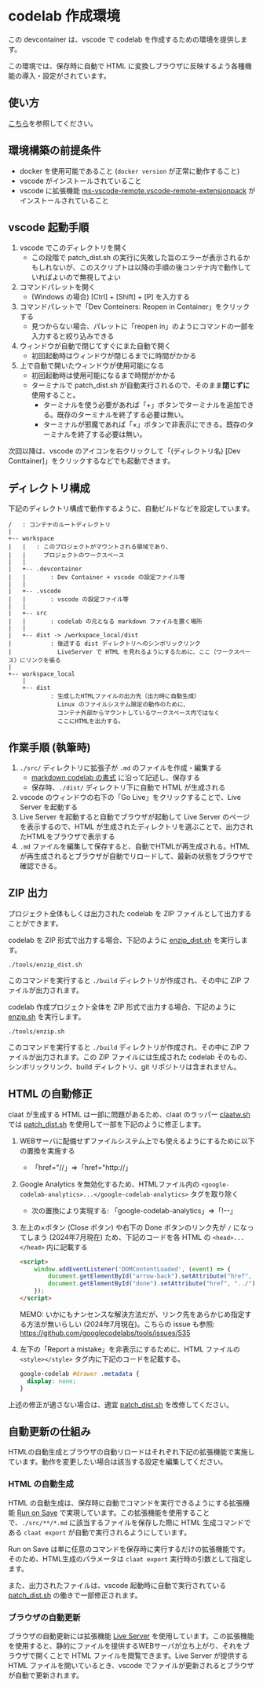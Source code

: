 # codelab 作成環境

この devcontainer は、vscode で codelab を作成するための環境を提供します。

この環境では、保存時に自動で HTML に変換しブラウザに反映するよう各種機能の導入・設定がされています。

## 使い方

[こちら](https://unaguna.github.io/codelab-devcontainer/)を参照してください。

## 環境構築の前提条件

- docker を使用可能であること (`docker version` が正常に動作すること)
- vscode がインストールされていること
- vscode に拡張機能 [ms-vscode-remote.vscode-remote-extensionpack](https://marketplace.visualstudio.com/items?itemName=ms-vscode-remote.vscode-remote-extensionpack) がインストールされていること

## vscode 起動手順

1. vscode でこのディレクトリを開く
    - この段階で patch_dist.sh の実行に失敗した旨のエラーが表示されるかもしれないが、このスクリプトは以降の手順の後コンテナ内で動作していればよいので無視してよい
2. コマンドパレットを開く
    - (Windows の場合) [Ctrl] + [Shift] + [P] を入力する
3. コマンドパレットで「Dev Conteiners: Reopen in Container」をクリックする
    - 見つからない場合、パレットに「reopen in」のようにコマンドの一部を入力すると絞り込みできる
4. ウィンドウが自動で閉じてすぐにまた自動で開く
    - 初回起動時はウィンドウが閉じるまでに時間がかかる
5. 上で自動で開いたウィンドウが使用可能になる
    - 初回起動時は使用可能になるまで時間がかかる
    - ターミナルで patch_dist.sh が自動実行されるので、そのまま**閉じずに**使用すること。
        - ターミナルを使う必要があれば「+」ボタンでターミナルを追加できる。既存のターミナルを終了する必要は無い。
        - ターミナルが邪魔であれば「×」ボタンで非表示にできる。既存のターミナルを終了する必要は無い。

次回以降は、vscode のアイコンを右クリックして「(ディレクトリ名) [Dev Conttainer]」をクリックするなどでも起動できます。

## ディレクトリ構成

下記のディレクトリ構成で動作するように、自動ビルドなどを設定しています。

```plain
/   : コンテナのルートディレクトリ
|
+-- workspace
|   |   : このプロジェクトがマウントされる領域であり、
|   |     プロジェクトのワークスペース
|   |
|   +-- .devcontainer
|   |       : Dev Container + vscode の設定ファイル等
|   |
|   +-- .vscode
|   |       : vscode の設定ファイル等
|   |
|   +-- src
|   |       : codelab の元となる markdown ファイルを置く場所
|   |
|   +-- dist -> /workspace_local/dist
|           : 後述する dist ディレクトリへのシンボリックリンク
|             LiveServer で HTML を見れるようにするために、ここ（ワークスペース）にリンクを張る
|
+-- workspace_local
    |
    +-- dist
            : 生成したHTMLファイルの出力先（出力時に自動生成）
              Linux のファイルシステム限定の動作のために、
              コンテナ外部からマウントしているワークスペース内ではなく
              ここにHTMLを出力する。
```

## 作業手順 (執筆時)

1. `./src/` ディレクトリに拡張子が `.md` のファイルを作成・編集する
    - [markdown codelab の書式](https://github.com/googlecodelabs/tools/tree/main/claat/parser/md) に沿って記述し、保存する
    - 保存時、`./dist/` ディレクトリ下に自動で HTML が生成される
2. vscode のウィンドウの右下の「Go Live」をクリックすることで、Live Server を起動する
3. Live Server を起動すると自動でブラウザが起動して Live Server のページを表示するので、HTML が生成されたディレクトリを選ぶことで、出力されたHTMLをブラウザで表示する
4. `.md` ファイルを編集して保存すると、自動でHTMLが再生成される。HTMLが再生成されるとブラウザが自動でリロードして、最新の状態をブラウザで確認できる。

## ZIP 出力

プロジェクト全体もしくは出力された codelab を ZIP ファイルとして出力することができます。

codelab を ZIP 形式で出力する場合、下記のように [enzip_dist.sh](./tools/enzip_dist.sh) を実行します。

```shell
./tools/enzip_dist.sh
```

このコマンドを実行すると `./build` ディレクトリが作成され、その中に ZIP ファイルが出力されます。

codelab 作成プロジェクト全体を ZIP 形式で出力する場合、下記のように [enzip.sh](./tools/enzip.sh) を実行します。

```shell
./tools/enzip.sh
```

このコマンドを実行すると `./build` ディレクトリが作成され、その中に ZIP ファイルが出力されます。この ZIP ファイルには生成された codelab そのもの、シンボリックリンク、build ディレクトリ、git リポジトリは含まれません。

## HTML の自動修正

claat が生成する HTML は一部に問題があるため、claat のラッパー [claatw.sh](./tools/claatw.sh) では [patch_dist.sh](./tools/patch_dist.sh) を使用して一部を下記のように修正します。

1. WEBサーバに配備せずファイルシステム上でも使えるようにするために以下の置換を実施する

    - 「href="//」⇒「href="http://」

2. Google Analytics を無効化するため、HTMLファイル内の `<google-codelab-analytics>...</google-codelab-analytics>` タグを取り除く

    - 次の置換により実現する: 「google-codelab-analytics」⇒「!--」

3. 左上の×ボタン (Close ボタン) や右下の Done ボタンのリンク先が `/` になってしまう (2024年7月現在) ため、下記のコードを各 HTML の `<head>...</head>` 内に記載する

    ```html
    <script>
        window.addEventListener('DOMContentLoaded', (event) => {
            document.getElementById("arrow-back").setAttribute("href", "../");
            document.getElementById("done").setAttribute("href", "../");
        });
    </script>
    ```

    MEMO: いかにもナンセンスな解決方法だが、リンク先をあらかじめ指定する方法が無いらしい (2024年7月現在)。こちらの issue も参照: <https://github.com/googlecodelabs/tools/issues/535>

4. 左下の「Report a mistake」を非表示にするために、HTML ファイルの `<style></style>` タグ内に下記のコードを記載する。

    ```css
    google-codelab #drawer .metadata {
      display: none;
    }
    ```

上述の修正が適さない場合は、適宜 [patch_dist.sh](./tools/patch_dist.sh) を改修してください。

## 自動更新の仕組み

HTMLの自動生成とブラウザの自動リロードはそれぞれ下記の拡張機能で実施しています。動作を変更したい場合は該当する設定を編集してください。

### HTML の自動生成

HTML の自動生成は、保存時に自動でコマンドを実行できるようにする拡張機能 [Run on Save](https://marketplace.visualstudio.com/items?itemName=pucelle.run-on-save) で実現しています。この拡張機能を使用することで、`./src/**/*.md` に該当するファイルを保存した際に HTML 生成コマンドである `claat export` が自動で実行されるようにしています。

Run on Save は単に任意のコマンドを保存時に実行するだけの拡張機能です。そのため、HTML生成のパラメータは `claat export` 実行時の引数として指定します。

また、出力されたファイルは、vscode 起動時に自動で実行されている [patch_dist.sh](./tools/patch_dist.sh) の働きで一部修正されます。

### ブラウザの自動更新

ブラウザの自動更新には拡張機能 [Live Server](https://marketplace.visualstudio.com/items?itemName=ritwickdey.LiveServer) を使用しています。この拡張機能を使用すると、静的にファイルを提供するWEBサーバが立ち上がり、それをブラウザで開くことで HTML ファイルを閲覧できます。Live Server が提供する HTML ファイルを開いているとき、vscode でファイルが更新されるとブラウザが自動で更新されます。
